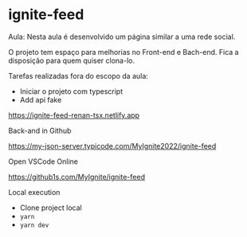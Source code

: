 # ignite-feed
Aula: Nesta aula é desenvolvido um página similar a uma rede social. </br>

O projeto tem espaço para melhorias no Front-end e Bach-end. Fica a disposição para quem quiser clona-lo.

Tarefas realizadas fora do escopo da aula:
- Iniciar o projeto com typescript
- Add api fake

https://ignite-feed-renan-tsx.netlify.app

Back-and in Github

https://my-json-server.typicode.com/MyIgnite2022/ignite-feed

Open VSCode Online

https://github1s.com/MyIgnite/ignite-feed

Local execution

- Clone project local
- `yarn`
- `yarn dev`
